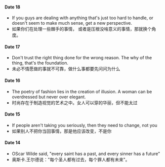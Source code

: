 #### Date 18
- If you guys are dealing with anything that's just too hard to handle, or doesn't seem to make much sense, get a new perspective.
- 如果你们在处理一些棘手的事情， 或者是压根没啥意义的事情，那就换个角度。

#### Date 17
- Don't trust the right thing done for the wrong reason. The why of the thing, that's the foundation.
- 未必不情愿做的事就不可靠，做什么事都要先问问为什么

#### Date 16
- The poetry of fashion lies in the creation of illusion. A woman can be overdressed but never over elegant.
- 时尚存在于制造视觉的艺术之中。女人可以穿的华丽，但不能太过

#### Date 15
- If people aren't taking you seriously, then they need to change, not you
- 如果别人不把你当回事情，那是他应该改变，不是你

#### Date 14
- OScar Wilde said, "every saint has a past, and every sinner has a future"
- 奥斯卡.王尔德说："每个圣人都有过去，每个罪人都有未来"。
